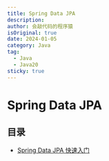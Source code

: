 ```yaml
---
title: Spring Data JPA
description:
author: 会敲代码的程序猿
isOriginal: true
date: 2024-01-05
category: Java
tag:
  - Java
  - Java20
sticky: true
---
```


# Spring Data JPA

## 目录

* [Spring Data JPA 快速入门](/spring-data-jpa/jetbrains/getting-started)
